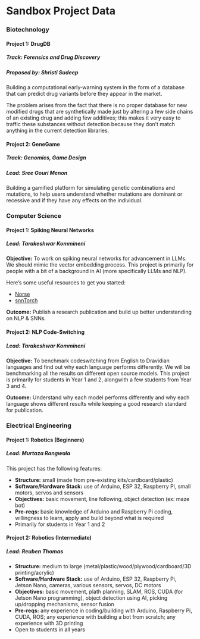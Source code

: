 <h1 id="sandbox-project-data">Sandbox Project Data</h1>
<h3 id="biotechnology">Biotechnology</h3>
<h4 id="project-1-drugdb">Project 1: DrugDB</h4>
<h5 id="track-forensics-and-drug-discovery">Track: Forensics and Drug Discovery</h5>
<h5 id="proposed-by-shristi-sudeep">Proposed by: Shristi Sudeep</h5>
<p>Building a computational early‑warning system in the form of a database that can predict drug variants before they appear in the market.</p>
<p>The problem arises from the fact that there is no proper database for new modified drugs that are synthetically made just by altering a few side chains of an existing drug and adding few additives; this makes it very easy to traffic these substances without detection because they don’t match anything in the current detection libraries.</p>
<h4 id="project-2-genegame">Project 2: GeneGame</h4>
<h5 id="track-genomics-game-design">Track: Genomics, Game Design</h5>
<h5 id="lead-sree-gouri-menon">Lead: Sree Gouri Menon</h5>
<p>Building a gamified platform for simulating genetic combinations and mutations, to help users understand whether mutations are dominant or recessive and if they have any effects on the individual.</p>
<h3 id="computer-science">Computer Science</h3>
<h4 id="project-1-spiking-neural-networks">Project 1: Spiking Neural Networks</h4>
<h5 id="lead-tarakeshwar-kommineni">Lead: Tarakeshwar Kommineni</h5>
<p><strong>Objective:</strong> To work on spiking neural networks for advancement in LLMs. We should mimic the vector embedding process. This project is primarily for people with a bit of a background in AI (more specifically LLMs and NLP).</p>
<p>Here’s some useful resources to get you started:</p>
<ul>
<li><a href="https://norse.github.io/norse/">Norse</a></li>
<li><a href="https://snntorch.readthedocs.io/en/latest/tutorials/tutorial_5.html">snnTorch</a></li>
</ul>
<p><strong>Outcome:</strong> Publish a research publication and build up better understanding on NLP &amp; SNNs.</p>
<h4 id="project-2-nlp-code-switching">Project 2: NLP Code-Switching</h4>
<h5 id="lead-tarakeshwar-kommineni-1">Lead: Tarakeshwar Kommineni</h5>
<p><strong>Objective:</strong> To benchmark codeswitching from English to Dravidian languages and find out why each language performs differently. We will be benchmarking all the results on different open source models. This project is primarily for students in Year 1 and 2, alongwith a few students from Year 3 and 4.</p>
<p><strong>Outcome:</strong> Understand why each model performs differently and why each language shows different results while keeping a good research standard for publication.</p>
<h3 id="electrical-engineering">Electrical Engineering</h3>
<h4 id="project-1-robotics-beginners">Project 1: Robotics (Beginners)</h4>
<h5 id="lead-murtaza-rangwala">Lead: Murtaza Rangwala</h5>
<p>This project has the following features:</p>
<ul>
<li><strong>Structure:</strong> small (made from pre-existing kits/cardboard/plastic)</li>
<li><strong>Software/Hardware Stack:</strong> use of Arduino, ESP 32, Raspberry Pi, small motors, servos and sensors</li>
<li><strong>Objectives:</strong> basic movement, line following, object detection (ex: maze bot)</li>
<li><strong>Pre-reqs:</strong> basic knowledge of Arduino and Raspberry Pi coding, willingness to learn, apply and build beyond what is required</li>
<li>Primarily for students in Year 1 and 2</li>
</ul>
<h4 id="project-2-robotics-intermediate">Project 2: Robotics (Intermediate)</h4>
<h5 id="lead-reuben-thomas">Lead: Reuben Thomas</h5>
<ul>
<li><strong>Structure:</strong> medium to large (metal/plastic/wood/plywood/cardboard/3D printing/acrylic)</li>
<li><strong>Software/Hardware Stack:</strong> use of Arduino, ESP 32, Raspberry Pi, Jetson Nano, cameras, various sensors, servos, DC motors</li>
<li><strong>Objectives:</strong> basic movement, plath planning, SLAM, ROS, CUDA (for Jetson Nano programming), object detection using AI, picking up/dropping mechanisms, sensor fusion</li>
<li><strong>Pre-reqs:</strong> any experience in coding/building with Arduino, Raspberry Pi, CUDA, ROS; any experience with building a bot from scratch; any experience with 3D printing</li>
<li>Open to students in all years</li>
</ul>

